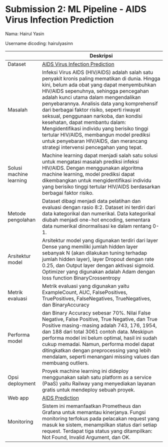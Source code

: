 # Submission 2: ML Pipeline - AIDS Virus Infection Prediction

Nama: Hairul Yasin

Username dicoding: hairulyasinn


|                         | Deskripsi                                                                                                                                                                                                                                                                                                                                                                                                                                                                                                                                                                           |
| ----------------------- | ----------------------------------------------------------------------------------------------------------------------------------------------------------------------------------------------------------------------------------------------------------------------------------------------------------------------------------------------------------------------------------------------------------------------------------------------------------------------------------------------------------------------------------------------------------------------------------- |
| Dataset                 | [AIDS Virus Infection Prediction ](https://www.kaggle.com/datasets/aadarshvelu/aids-virus-infection-prediction?select=AIDS_Classification.csv)                                                                                                                                                                                                                                                                                                                                                                                                                                      |
| Masalah                 | Infeksi Virus AIDS (HIV/AIDS) adalah salah satu penyakit kronis paling mematikan di dunia. Hingga kini, belum ada obat yang dapat menyembuhkan HIV/AIDS sepenuhnya, sehingga pencegahan adalah kunci utama dalam mengendalikan penyebarannya. Analisis data yang komprehensif dari berbagai faktor risiko, seperti riwayat seksual, penggunaan narkoba, dan kondisi kesehatan, dapat membantu dalam: Mengidentifikasi individu yang berisiko tinggi tertular HIV/AIDS, membangun model prediksi untuk penyebaran HIV/AIDS, dan merancang strategi intervensi pencegahan yang tepat. |
| Solusi machine learning | Machine learning dapat menjadi salah satu solusi untuk mengatasi masalah prediksi infeksi HIV/AIDS. Dengan menggunakan algoritma machine learning, model prediksi dapat dikembangkan untuk mengidentifikasi individu yang berisiko tinggi tertular HIV/AIDS berdasarkan berbagai faktor risiko.                                                                                                                                                                                                                                                                                     |
| Metode pengolahan       | Dataset dibagi menjadi data pelatihan dan evaluasi dengan rasio 8:2. Dataset ini terdiri dari data kategorikal dan numerikal. Data kategorikal diubah menjadi one-hot encoding, sementara data numerikal dinormalisasi ke dalam rentang 0-1.                                                                                                                                 |
| Arsitektur model        | Arsitektur model yang digunakan terdiri dari layer Dense yang memiliki jumlah hidden layer sebanyak N (akan dilakukan tuning terhadap jumlah hidden layer), layer Dropout dengan rate 0.25, dan Output layer dengan aktivasi sigmoid. Optimizer yang digunakan adalah Adam dengan loss function BinaryCrossentropy                                                                                                                                                                                                                                                                  |
| Metrik evaluasi         | Metrik evaluasi yang digunakan yaitu ExampleCount, AUC, FalsePositives, TruePositives, FalseNegatives, TrueNegatives, dan BinaryAccuracy                                                                                                                                                                                                                                                                                                                                                                                                                                            |
| Performa model          | dan Binary Accuracy sebesar 70%. Nilai False Negative, False Positive, True Negative, dan True Positive masing-masing adalah 743, 176, 1954, dan 188 dari total 3061 contoh data. Meskipun performa model ini belum optimal, hasil ini sudah cukup memadai. Namun, performa model dapat ditingkatkan dengan preprocessing yang lebih mendalam, seperti menangani missing values dan membuang outliers.                   |
| Opsi deployment         | Proyek machine learning ini dideploy menggunakan salah satu platform as a service (PaaS) yaitu Railway yang menyediakan layanan gratis untuk mendeploy sebuah proyek.                                                                                                                                                                                                                                                                                                                                                                                                               |
| Web app                 | [AIDS Prediction](https://aids-prediction-production.up.railway.app/v1/models/aids-model/metadata)                                                                                                                                                                                                                                                                                                                                                                                                                                                                                  |
| Monitoring              | Sistem ini memanfaatkan Prometheus dan Grafana untuk memantau kinerjanya. Fungsi monitoring terfokus pada pelacakan request yang masuk ke sistem, menampilkan status dari setiap request. Terdapat tiga status yang ditampilkan: Not Found, Invalid Argument, dan OK.                                                                                                                                                                                                                                                                                                               |
